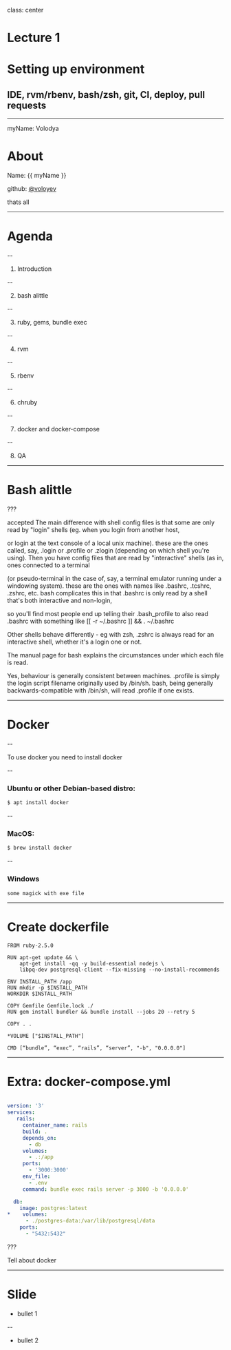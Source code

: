 class: center

# Lecture 1
# Setting up environment 
## IDE, rvm/rbenv, bash/zsh, git, CI, deploy, pull requests
---

myName: Volodya
# About

Name: {{ myName }}

github: [@voloyev](https://github.com/voloyev)

thats all

---

# Agenda

--

1. Introduction

--

2. bash alittle

--

3. ruby, gems, bundle exec

--

4. rvm

--

5. rbenv

--

6. chruby

--

7. docker and docker-compose

--

8. QA

---

# Bash alittle

???

accepted
The main difference with shell config files is that some are only read by "login" shells (eg. when you login from another host, 

or login at the text console of a local unix machine). these are the ones called, say, .login or .profile or .zlogin (depending on which shell you're using).
Then you have config files that are read by "interactive" shells (as in, ones connected to a terminal 

(or pseudo-terminal in the case of, say, a terminal emulator running under a windowing system). these are the ones with names like .bashrc, .tcshrc, .zshrc, etc.
bash complicates this in that .bashrc is only read by a shell that's both interactive and non-login, 

so you'll find most people end up telling their .bash_profile to also read .bashrc with something like
[[ -r ~/.bashrc ]] && . ~/.bashrc

Other shells behave differently - eg with zsh, .zshrc is always read for an interactive shell, whether it's a login one or not.

The manual page for bash explains the circumstances under which each file is read. 

Yes, behaviour is generally consistent between machines.
.profile is simply the login script filename originally used by /bin/sh. bash, being generally backwards-compatible with /bin/sh, will read .profile if one exists.

---
# Docker
--
 
 To use docker you need to install docker
 
--

 ### Ubuntu or other Debian-based distro:
 
 ```bash
 $ apt install docker
 ```
--
 
 ### MacOS:
 
 ```bash
 $ brew install docker
 ```
 
--
 
 ### Windows
 
 `some magick with exe file`
 
---

# Create dockerfile

```docker
FROM ruby-2.5.0

RUN apt-get update && \
    apt-get install -qq -y build-essential nodejs \
    libpq-dev postgresql-client --fix-missing --no-install-recommends

ENV INSTALL_PATH /app
RUN mkdir -p $INSTALL_PATH
WORKDIR $INSTALL_PATH

COPY Gemfile Gemfile.lock ./
RUN gem install bundler && bundle install --jobs 20 --retry 5

COPY . .

*VOLUME ["$INSTALL_PATH"]

CMD [“bundle”, “exec”, “rails”, “server”, "-b", "0.0.0.0"]
```

---

# Extra: docker-compose.yml

```yml

version: '3'
services:
   rails:
     container_name: rails
     build: .
     depends_on:
       - db
     volumes:
       - .:/app
     ports:
       - '3000:3000'
     env_file:
       - .env
     command: bundle exec rails server -p 3000 -b '0.0.0.0'

  db:
    image: postgres:latest
*    volumes:
      - ./postgres-data:/var/lib/postgresql/data
    ports:
      - "5432:5432"
```

???

Tell about docker


---

# Slide

- bullet 1

--

- bullet 2
